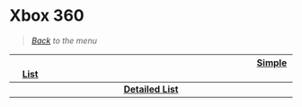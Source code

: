 # Xbox 360


> *[Back](../games.md) to the menu*

| <img width="430" height="1">[Simple List](x360_list.md)<img width="430" height="1"> | 
| :---: |
| **[Detailed List](x360_info_games.md)** |
